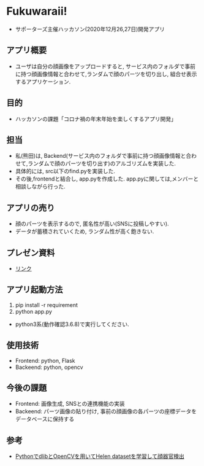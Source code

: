 # Fukuwaraii!
- サポーターズ主催ハッカソン(2020年12月26,27日)開発アプリ

## アプリ概要
-  ユーザは自分の顔画像をアップロードすると, サービス内のフォルダで事前に持つ顔画像情報と合わせて,ランダムで顔のパーツを切り出し, 組合せ表示するアプリケーション.

## 目的
- ハッカソンの課題「コロナ禍の年末年始を楽しくするアプリ開発」

## 担当
- 私(熊田)は, Backend(サービス内のフォルダで事前に持つ顔画像情報と合わせて,ランダムで顔のパーツを切り出す)のアルゴリズムを実装した.
- 具体的には, src以下のfind.pyを実装した. 
- その後,frontendと結合し, app.pyを作成した. app.pyに関しては,メンバーと相談しながら行った.

## アプリの売り
-  顔のパーツを表示するので, 匿名性が高い(SNSに投稿しやすい).
-  データが蓄積されていくため, ランダム性が高く飽きない.


## プレゼン資料
- [リンク](https://docs.google.com/presentation/d/1VgksbunSQY3jBK0-RsF1lz1n6cbTx9p08euMEajI49Y/edit#slide=id.gb2b64906ad_1_24)

## アプリ起動方法
1. pip install -r requirement
2. python app.py
* python3系(動作確認3.6.8)で実行してください.

## 使用技術
- Frontend: python, Flask
- Backeend: python, opencv

## 今後の課題
- Frontend: 画像生成, SNSとの連携機能の実装
- Backeend: パーツ画像の貼り付け, 事前の顔画像の各パーツの座標データをデータベースに保持する

## 参考
- [PythonでdlibとOpenCVを用いてHelen datasetを学習して顔器官検出](https://qiita.com/kekeho/items/0b2d4ed5192a4c90a0ac)
